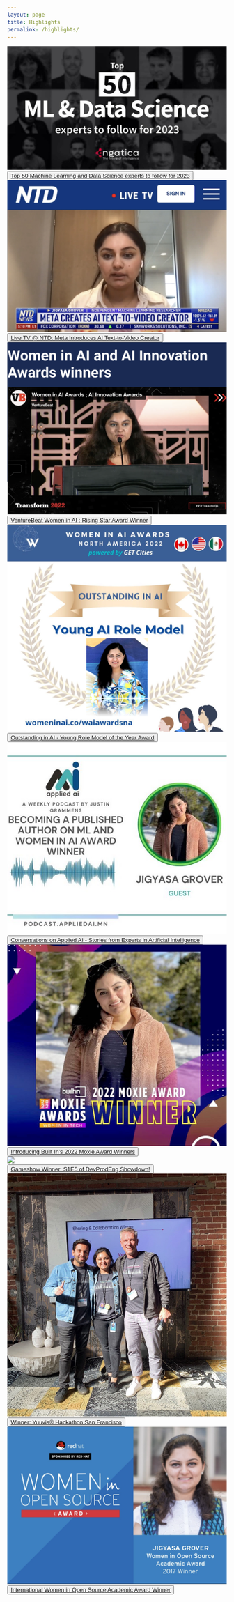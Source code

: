 ```yaml
---
layout: page
title: Highlights
permalink: /highlights/
---
```


<section id="portfolio">
  
  <div class="project">
    <img class="project__image" src="/images/engatica_top_50_ml_experts.jpeg" />
    <div class="grid__overlay">
      <button class="viewbutton">
        <a href="https://www.engatica.com/blog/top-50-machine-learning-and-data-science-experts-to-follow-for-2023?contentId=634551c86f56fd1389e92c50" target="_blank">Top 50 Machine Learning and Data Science experts to follow for 2023</a>
      </button>
    </div>
  </div>
  
  
  <div class="project">
    <img class="project__image" src="/images/ntd_live_tv_2022.jpg" />
    <div class="grid__overlay">
      <button class="viewbutton">
        <a href="https://www.ntd.com/meta-introduces-ai-text-to-video-creator_849271.html" target="_blank">Live TV @ NTD: Meta Introduces AI Text-to-Video Creator</a>
      </button>
    </div>
  </div>
  
  
  <div class="project">
    <img class="project__image" src="/images/venture_beat_rising_star_award.png" />
    <div class="grid__overlay">
      <button class="viewbutton">
        <a href="https://venturebeat.com/2022/07/19/transform-2020-women-in-ai-and-ai-innovation-awards-the-winners-are/" target="_blank">VentureBeat Women in AI : Rising Star Award Winner</a>
      </button>
    </div>
  </div>
  
    
   <div class="project">
    <img class="project__image" src="/images/women_in_ai_award_winner_v2.png" />
    <div class="grid__overlay">
      <button class="viewbutton">
        <a href="https://www.womeninai.co/post/women-in-ai-awards-honor-the-top-female-artificial-intelligence-innovators-in-north-america" target="_blank">Outstanding in AI - Young Role Model of the Year Award</a>
      </button>
    </div>
  </div>
  
  <div class="project">
    <img class="project__image" src="/images/applied_ai_podcast.jpeg" />
    <div class="grid__overlay">
      <button class="viewbutton">
        <a href="https://open.spotify.com/episode/6IwWp2TmXZI0MVLGHW4Qtl/" target="_blank">Conversations on Applied AI - Stories from Experts in Artificial Intelligence</a>
      </button>
    </div>
  </div>
  
  <div class="project">
    <img class="project__image" src="/images/moxie_award_winner.jpeg"/>
    <div class="grid__overlay">
      <button class="viewbutton">
        <a href="https://builtin.com/women-tech/moxie-award-winners" target="_blank">Introducing Built In’s 2022 Moxie Award Winners</a>
      </button>
    </div>
  </div>
 
  <div class="project">
    <img class="project__image" src="/images/devprodeng_showdown_winner.png"/>
    <div class="grid__overlay">
      <button class="viewbutton">
        <a href="https://www.youtube.com/watch?v=O5L2e1UrQtI" target="_blank">Gameshow Winner: S1E5 of DevProdEng Showdown!</a>
      </button>
    </div>
  </div>
  
  <div class="project">
    <img class="project__image" src="/images/yuuvis_hackathon_winner.jpg"/>
    <div class="grid__overlay">
      <button class="viewbutton">
        <a href="https://yuuvis.com/wp-content/uploads/2020/02/verbalexa-innovation-case-study.pdf" target="_blank">Winner: Yuuvis® Hackathon San Francisco</a>
      </button>
    </div>
  </div>
  
  <div class="project">
    <img class="project__image" src="/images/red_hat_women_in_open_source_award_winner.png"/>
    <div class="grid__overlay">
      <button class="viewbutton">
        <a href="https://www.redhat.com/en/about/press-releases/red-hat-announces-2017-women-open-source-award-winners" target="_blank">International Women in Open Source Academic Award Winner</a>
      </button>
    </div>
  </div>
  
</section>

